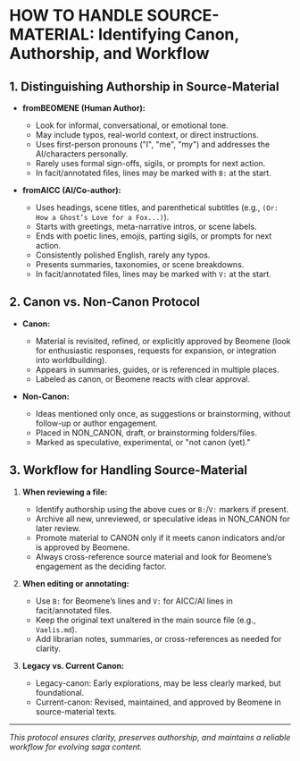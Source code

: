 # HOW TO HANDLE SOURCE-MATERIAL: Identifying Canon, Authorship, and Workflow

## 1. Distinguishing Authorship in Source-Material

- **fromBEOMENE (Human Author):**
  - Look for informal, conversational, or emotional tone.
  - May include typos, real-world context, or direct instructions.
  - Uses first-person pronouns ("I", "me", "my") and addresses the AI/characters personally.
  - Rarely uses formal sign-offs, sigils, or prompts for next action.
  - In facit/annotated files, lines may be marked with `B:` at the start.

- **fromAICC (AI/Co-author):**
  - Uses headings, scene titles, and parenthetical subtitles (e.g., `(Or: How a Ghost’s Love for a Fox...)`).
  - Starts with greetings, meta-narrative intros, or scene labels.
  - Ends with poetic lines, emojis, parting sigils, or prompts for next action.
  - Consistently polished English, rarely any typos.
  - Presents summaries, taxonomies, or scene breakdowns.
  - In facit/annotated files, lines may be marked with `V:` at the start.

## 2. Canon vs. Non-Canon Protocol

- **Canon:**
  - Material is revisited, refined, or explicitly approved by Beomene (look for enthusiastic responses, requests for expansion, or integration into worldbuilding).
  - Appears in summaries, guides, or is referenced in multiple places.
  - Labeled as canon, or Beomene reacts with clear approval.

- **Non-Canon:**
  - Ideas mentioned only once, as suggestions or brainstorming, without follow-up or author engagement.
  - Placed in NON_CANON, draft, or brainstorming folders/files.
  - Marked as speculative, experimental, or "not canon (yet)."

## 3. Workflow for Handling Source-Material

1. **When reviewing a file:**
   - Identify authorship using the above cues or `B:`/`V:` markers if present.
   - Archive all new, unreviewed, or speculative ideas in NON_CANON for later review.
   - Promote material to CANON only if it meets canon indicators and/or is approved by Beomene.
   - Always cross-reference source material and look for Beomene’s engagement as the deciding factor.

2. **When editing or annotating:**
   - Use `B:` for Beomene’s lines and `V:` for AICC/AI lines in facit/annotated files.
   - Keep the original text unaltered in the main source file (e.g., `Vaelis.md`).
   - Add librarian notes, summaries, or cross-references as needed for clarity.

3. **Legacy vs. Current Canon:**
   - Legacy-canon: Early explorations, may be less clearly marked, but foundational.
   - Current-canon: Revised, maintained, and approved by Beomene in source-material texts.

---

*This protocol ensures clarity, preserves authorship, and maintains a reliable workflow for evolving saga content.*
